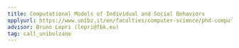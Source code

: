 ```yaml
---
title: Computational Models of Individual and Social Behaviors
applyurl: https://www.unibz.it/en/faculties/computer-science/phd-computer-science/
advisor: Bruno Lepri (lepri@fbk.eu) 
tag: call_unibolzano
---
```


